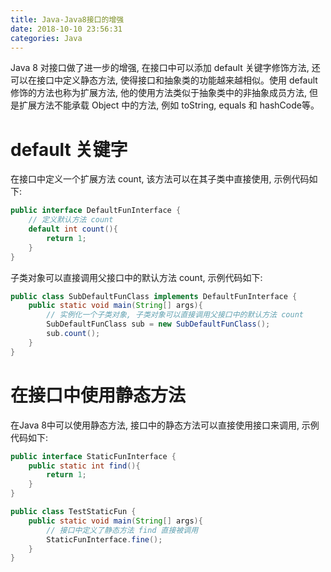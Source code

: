 ```yaml
---
title: Java-Java8接口的增强
date: 2018-10-10 23:56:31
categories: Java
---
```


Java 8 对接口做了进一步的增强, 在接口中可以添加 default 关键字修饰方法, 还可以在接口中定义静态方法, 使得接口和抽象类的功能越来越相似。使用 default 修饰的方法也称为扩展方法, 他的使用方法类似于抽象类中的非抽象成员方法, 但是扩展方法不能承载 Object 中的方法, 例如 toString, equals 和 hashCode等。

# default 关键字

在接口中定义一个扩展方法 count, 该方法可以在其子类中直接使用, 示例代码如下:

```java
public interface DefaultFunInterface {
    // 定义默认方法 count
    default int count(){
        return 1;
    }
}
```

<!-- more -->

子类对象可以直接调用父接口中的默认方法 count, 示例代码如下:

```java
public class SubDefaultFunClass implements DefaultFunInterface {
    public static void main(String[] args){
        // 实例化一个子类对象, 子类对象可以直接调用父接口中的默认方法 count
        SubDefaultFunClass sub = new SubDefaultFunClass();
        sub.count();
    }
}
```

# 在接口中使用静态方法

在Java 8中可以使用静态方法, 接口中的静态方法可以直接使用接口来调用, 示例代码如下:

```java
public interface StaticFunInterface {
    public static int find(){
        return 1;
    }
}

public class TestStaticFun {
    public static void main(String[] args){
        // 接口中定义了静态方法 find 直接被调用
        StaticFunInterface.fine();
    }
}
```